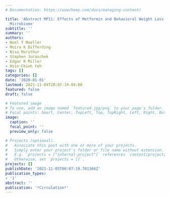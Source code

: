 ```yaml
---
# Documentation: https://wowchemy.com/docs/managing-content/

title: 'Abstract MP11: Effects of Metformin and Behavioral Weight Loss on the Gut
  Microbiome'
subtitle: ''
summary: ''
authors:
- Noel T Mueller
- Moira K Differding
- Nisa Maruthur
- Stephen Juraschek
- Edgar R Miller
- Hsin-Chieh Yeh
tags: []
categories: []
date: '2020-01-01'
lastmod: 2021-11-04T20:07:19-04:00
featured: false
draft: false

# Featured image
# To use, add an image named `featured.jpg/png` to your page's folder.
# Focal points: Smart, Center, TopLeft, Top, TopRight, Left, Right, BottomLeft, Bottom, BottomRight.
image:
  caption: ''
  focal_point: ''
  preview_only: false

# Projects (optional).
#   Associate this post with one or more of your projects.
#   Simply enter your project's folder or file name without extension.
#   E.g. `projects = ["internal-project"]` references `content/project/deep-learning/index.md`.
#   Otherwise, set `projects = []`.
projects: []
publishDate: '2021-11-05T00:07:19.701366Z'
publication_types:
- '1'
abstract: ''
publication: '*Circulation*'
---
```

